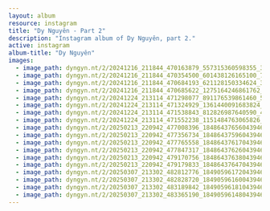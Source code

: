 ```yaml
---
layout: album
resource: instagram
title: "Dy Nguyên - Part 2"
description: "Instagram album of Dy Nguyên, part 2."
active: instagram
album-title: "Dy Nguyên"
images:
  - image_path: dyngyn.nt/2/20241216_211844_470163879_557315360598355_367518739046161709_n.jpg
  - image_path: dyngyn.nt/2/20241216_211844_470354500_601438126165100_7808005961019295014_n.jpg
  - image_path: dyngyn.nt/2/20241216_211844_470684193_621128150334624_3540271653654388579_n.jpg
  - image_path: dyngyn.nt/2/20241216_211844_470685622_1275164246861762_4953677809048846718_n.jpg
  - image_path: dyngyn.nt/2/20241224_213114_471298077_891176539861460_5003470041464133194_n.jpg
  - image_path: dyngyn.nt/2/20241224_213114_471324929_1361440091683824_2244147892147111346_n.jpg
  - image_path: dyngyn.nt/2/20241224_213114_471538843_812826987640590_4556492427598079590_n.jpg
  - image_path: dyngyn.nt/2/20241224_213114_471552238_1151484763065826_7438842395487486014_n.jpg
  - image_path: dyngyn.nt/2/20250213_220942_477008396_18486437656043946_1409072476828644677_n.jpg
  - image_path: dyngyn.nt/2/20250213_220942_477356734_18486437596043946_2245139143006714450_n.jpg
  - image_path: dyngyn.nt/2/20250213_220942_477765558_18486437617043946_8601619750668994304_n.jpg
  - image_path: dyngyn.nt/2/20250213_220942_477847317_18486437626043946_8879613388770009237_n.jpg
  - image_path: dyngyn.nt/2/20250213_220942_479170756_18486437638043946_4003370568086866772_n.jpg
  - image_path: dyngyn.nt/2/20250213_220942_479179833_18486437647043946_8592365168463188697_n.jpg
  - image_path: dyngyn.nt/2/20250307_213302_482812776_18490596172043946_2355964155539139274_n.jpg
  - image_path: dyngyn.nt/2/20250307_213302_482828720_18490596160043946_5126786257167945847_n.jpg
  - image_path: dyngyn.nt/2/20250307_213302_483189842_18490596181043946_1886890581513707241_n.jpg
  - image_path: dyngyn.nt/2/20250307_213302_483365190_18490596148043946_932970482746670758_n.jpg
---
```

